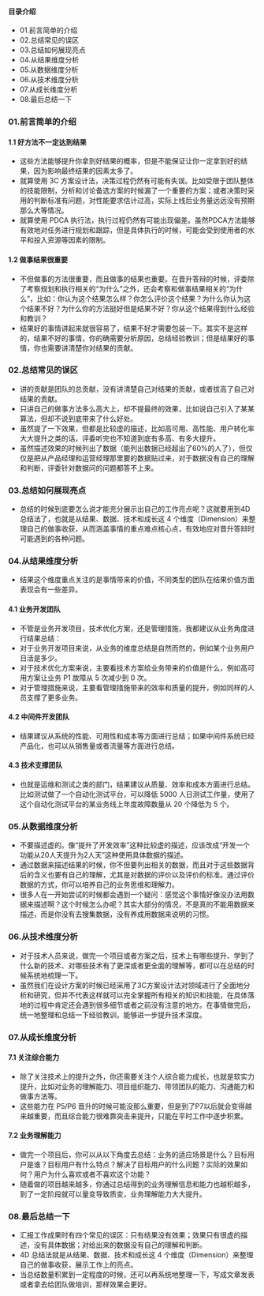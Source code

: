 #### 目录介绍
- 01.前言简单的介绍
- 02.总结常见的误区
- 03.总结如何展现亮点
- 04.从结果维度分析
- 05.从数据维度分析
- 06.从技术维度分析
- 07.从成长维度分析
- 08.最后总结一下





### 01.前言简单的介绍
#### 1.1 好方法不一定达到结果
- 这些方法能够提升你拿到好结果的概率，但是不能保证让你一定拿到好的结果，因为影响最终结果的因素太多了。
- 就算使用 3C 方案设计法，决策过程仍然有可能有失误。比如受限于团队整体的技能限制，分析和讨论备选方案的时候漏了一个重要的方案；或者决策时采用的判断标准有问题，对性能要求估计过高，实际上线后业务量远远没有预期那么大等情况。
- 就算使用 PDCA 执行法，执行过程仍然有可能出现偏差。虽然PDCA方法能够有效地对任务进行规划和跟踪，但是具体执行的时候，可能会受到使用者的水平和投入资源等因素的限制。



#### 1.2 做事结果很重要
- 不但做事的方法很重要，而且做事的结果也重要。在晋升答辩的时候，评委除了考察规划和执行相关的“为什么”之外，还会考察和做事结果相关的“为什么”，比如：你认为这个结果怎么样？你怎么评价这个结果？为什么你认为这个结果不好？为什么你的方法挺好但是结果不好？你从这个结果得到什么经验和教训？
- 结果好的事情讲起来就很容易了，结果不好才需要包装一下。其实不是这样的，结果不好的事情，你的确需要分析原因，总结经验教训；但是结果好的事情，你也需要讲清楚你对结果的贡献。


### 02.总结常见的误区
- 讲的贡献是团队的总贡献，没有讲清楚自己对结果的贡献，或者拔高了自己对结果的贡献。
- 只讲自己的做事方法多么高大上，却不提最终的效果，比如说自己引入了某某算法，但却不说到底带来了什么好处。
- 虽然提了一下效果，但都是比较虚的描述，比如高可用、高性能、用户转化率大大提升之类的话，评委听完也不知道到底有多高、有多大提升。
- 虽然描述效果的时候列出了数据（能列出数据已经超出了60%的人了），但仅仅是把从产品经理和运营经理那里要的数据贴过来，对于数据没有自己的理解和判断，评委针对数据问的问题都答不上来。



### 03.总结如何展现亮点
- 总结的时候到底要怎么说才能充分展示出自己的工作亮点呢？这就要用到4D总结法了，也就是从结果、数据、技术和成长这 4 个维度（Dimension）来整理自己的做事收获，从而涵盖事情的重点难点核心点，有效地应对晋升答辩时可能遇到的各种问题。


### 04.从结果维度分析
- 结果这个维度重点关注的是事情带来的价值，不同类型的团队在结果价值方面表现会有一些差异。

#### 4.1 业务开发团队
- 不管是业务开发项目，技术优化方案，还是管理措施，我都建议从业务角度进行结果总结：
- 对于业务开发项目来说，从业务的维度总结是自然而然的，例如某个业务用户日活是多少。
- 对于技术优化方案来说，主要看技术方案给业务带来的价值是什么，例如高可用方案让业务 P1 故障从 5 次减少到 0 次。
- 对于管理措施来说，主要看管理措施带来的效率和质量的提升，例如同样的人员支撑了更多业务。


#### 4.2 中间件开发团队
- 结果建议从系统的性能、可用性和成本等方面进行总结；如果中间件系统已经产品化，也可以从销售量或者流量等方面进行总结。


#### 4.3 技术支撑团队
- 也就是运维和测试之类的部门，结果建议从质量、效率和成本方面进行总结。比如测试做了一个自动化测试平台，可以降低 5000 人日测试工作量，使用了这个自动化测试平台的某业务线上年度故障数量从 20 个降低为 5 个。




### 05.从数据维度分析
- 不要描述虚的。像“提升了开发效率”这种比较虚的描述，应该改成“开发一个功能从20人天提升为2人天”这种使用具体数据的描述。
- 通过数据来描述结果的时候，你不但要列出相关的数据，而且对于这些数据背后的含义也要有自己的理解，尤其是对数据的评价以及评价的标准。通过评价数据的方式，你可以培养自己的业务思维和理解力。
- 很多人在一开始尝试的时候都会遇到一个疑问：感觉这个事情好像没办法用数据来描述啊？这个时候怎么办呢？其实大部分的情况，不是真的不能用数据来描述，而是你没有去搜集数据，没有养成用数据来说明的习惯。



### 06.从技术维度分析
- 对于技术人员来说，做完一个项目或者方案之后，技术上有哪些提升、学到了什么新的技术、对哪些技术有了更深或者更全面的理解等，都可以在总结的时候系统地梳理一下。
- 虽然我们在设计方案的时候已经采用了3C方案设计法对领域进行了全面地分析和研究，但并不代表这样就可以完全掌握所有相关的知识和技能，在具体落地的过程中肯定还会遇到很多细节或者之前没有注意的地方。在事情做完后，统一地整理和总结一下经验教训，能够进一步提升技术深度。



### 07.从成长维度分析
#### 7.1 关注综合能力
- 除了关注技术上的提升之外，你还需要关注个人综合能力成长，也就是软实力提升，比如对业务的理解能力、项目组织能力、带领团队的能力、沟通能力和做事方法等。
- 这些能力在 P5/P6 晋升的时候可能没那么重要，但是到了P7以后就会变得越来越重要，而且综合能力很难靠突击来提升，只能在平时工作中逐步积累。



#### 7.2 业务理解能力
- 做完一个项目后，你可以从以下角度去总结：业务的适应场景是什么？目标用户是谁？目标用户有什么特点？解决了目标用户的什么问题？实际的效果如何？用户为什么喜欢或者不喜欢这个功能？
- 随着做的项目越来越多，你通过总结得到的业务理解信息和能力也越积越多，到了一定阶段就可以量变导致质变，业务理解能力大大提升。



### 08.最后总结一下
- 汇报工作成果时有四个常见的误区：只有结果没有效果；效果只有很虚的描述，没有具体数据；对给出来的数据没有自己的理解和判断。
- 4D 总结法就是从结果、数据、技术和成长这 4 个维度（Dimension）来整理自己的做事收获，展示工作上的亮点。
- 当总结数量积累到一定程度的时候，还可以再系统地整理一下，写成文章发表或者拿去给团队做培训，那样效果会更好。









